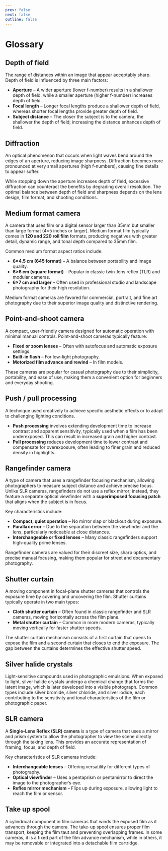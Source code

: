 ```yaml
---
prev: false
next: false
outline: false
---
```

# Glossary

## Depth of field  
The range of distances within an image that appear acceptably sharp. 
Depth of field is influenced by three main factors:  

- **Aperture** – A wider aperture (lower f-number) results in a shallower depth of field, while a smaller aperture (higher f-number) increases depth of field.  
- **Focal length** – Longer focal lengths produce a shallower depth of field, whereas shorter focal lengths provide greater depth of field.  
- **Subject distance** – The closer the subject is to the camera, the shallower the depth of field; increasing the distance enhances depth of field.

## Diffraction  
An optical phenomenon that occurs when light waves bend around the edges of an aperture, reducing image sharpness. 
Diffraction becomes more pronounced at very small apertures (high f-numbers), causing fine details to appear softer.  

While stopping down the aperture increases depth of field, excessive diffraction can counteract the benefits by degrading overall resolution. 
The optimal balance between depth of field and sharpness depends on the lens design, film format, and shooting conditions.  

## Medium format camera  
A camera that uses film or a digital sensor larger than 35mm but smaller than large format (4×5 inches or larger). 
Medium format film typically comes in **120 and 220 roll film** formats, producing negatives with greater detail, dynamic range, and tonal depth compared to 35mm film.  

Common medium format aspect ratios include:  

- **6×4.5 cm (645 format)** – A balance between portability and image quality.  
- **6×6 cm (square format)** – Popular in classic twin-lens reflex (TLR) and modular cameras.  
- **6×7 cm and larger** – Often used in professional studio and landscape photography for their high resolution.  

Medium format cameras are favored for commercial, portrait, and fine art photography due to their superior image quality and distinctive rendering.  

## Point-and-shoot camera  
A compact, user-friendly camera designed for automatic operation with minimal manual controls. 
Point-and-shoot cameras typically feature:  

- **Fixed or zoom lenses** – Often with autofocus and automatic exposure settings.  
- **Built-in flash** – For low-light photography.  
- **Motorized film advance and rewind** – In film models.  

These cameras are popular for casual photography due to their simplicity, portability, and ease of use, making them a convenient option for beginners and everyday shooting.  

## Push / pull processing  
A technique used creatively to achieve specific aesthetic effects or to adapt to challenging lighting conditions.

- **Push processing** involves extending development time to increase contrast and apparent sensitivity, typically used when a film has been underexposed. This can result in increased grain and higher contrast.  
- **Pull processing** reduces development time to lower contrast and compensate for overexposure, often leading to finer grain and reduced density in highlights.

## Rangefinder camera  
A type of camera that uses a rangefinder focusing mechanism, allowing photographers to measure subject distance and achieve precise focus. 
Unlike SLR cameras, rangefinders do not use a reflex mirror; instead, they feature a separate optical viewfinder with a **superimposed focusing patch** that aligns when the subject is in focus.  

Key characteristics include:  

- **Compact, quiet operation** – No mirror slap or blackout during exposure.  
- **Parallax error** – Due to the separation between the viewfinder and the lens, particularly noticeable at close distances.  
- **Interchangeable or fixed lenses** – Many classic rangefinders support high-quality prime lenses.  

Rangefinder cameras are valued for their discreet size, sharp optics, and precise manual focusing, making them popular for street and documentary photography.  

## Shutter curtain  
A moving component in focal-plane shutter cameras that controls the exposure time by covering and uncovering the film. 
Shutter curtains typically operate in two main types:  

- **Cloth shutter curtain** – Often found in classic rangefinder and SLR cameras, moving horizontally across the film plane.  
- **Metal shutter curtain** – Common in more modern cameras, typically moving vertically for faster shutter speeds.  

The shutter curtain mechanism consists of a first curtain that opens to expose the film and a second curtain that closes to end the exposure. 
The gap between the curtains determines the effective shutter speed.

## Silver halide crystals  
Light-sensitive compounds used in photographic emulsions. 
When exposed to light, silver halide crystals undergo a chemical change that forms the latent image, which is later developed into a visible photograph. 
Common types include silver bromide, silver chloride, and silver iodide, each contributing to the sensitivity and tonal characteristics of the film or photographic paper.  

## SLR camera  
A **Single-Lens Reflex (SLR) camera** is a type of camera that uses a mirror and prism system to allow the photographer to view the scene directly through the taking lens. 
This provides an accurate representation of framing, focus, and depth of field.  

Key characteristics of SLR cameras include:  

- **Interchangeable lenses** – Offering versatility for different types of photography.  
- **Optical viewfinder** – Uses a pentaprism or pentamirror to direct the image to the photographer’s eye.  
- **Reflex mirror mechanism** – Flips up during exposure, allowing light to reach the film or sensor.  

## Take up spool
A cylindrical component in film cameras that winds the exposed film as it advances through the camera. 
The take-up spool ensures proper film transport, keeping the film taut and preventing overlapping frames. 
In some cameras, it is a fixed part of the film advance mechanism, while in others, it may be removable or integrated into a detachable film cartridge.  

